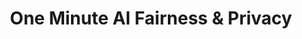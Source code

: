 ---
layout: page
title: One Minute AI Fairness & Privacy
direct_url: https://chaiwithpy.github.io/one-minute-fair-privacy
main_nav: false
---